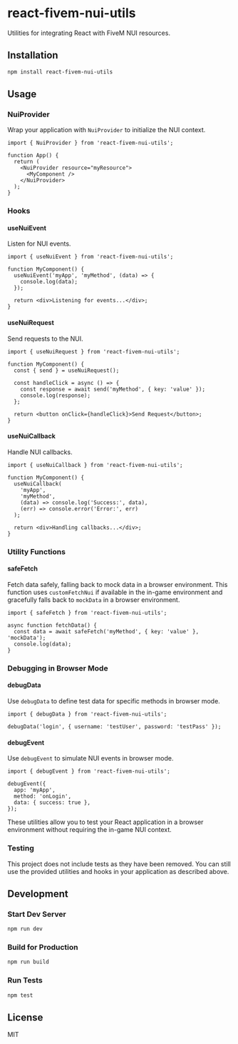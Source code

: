 # react-fivem-nui-utils

Utilities for integrating React with FiveM NUI resources.

## Installation

```bash
npm install react-fivem-nui-utils
```

## Usage

### NuiProvider

Wrap your application with `NuiProvider` to initialize the NUI context.

```tsx
import { NuiProvider } from 'react-fivem-nui-utils';

function App() {
  return (
    <NuiProvider resource="myResource">
      <MyComponent />
    </NuiProvider>
  );
}
```

### Hooks

#### useNuiEvent

Listen for NUI events.

```tsx
import { useNuiEvent } from 'react-fivem-nui-utils';

function MyComponent() {
  useNuiEvent('myApp', 'myMethod', (data) => {
    console.log(data);
  });

  return <div>Listening for events...</div>;
}
```

#### useNuiRequest

Send requests to the NUI.

```tsx
import { useNuiRequest } from 'react-fivem-nui-utils';

function MyComponent() {
  const { send } = useNuiRequest();

  const handleClick = async () => {
    const response = await send('myMethod', { key: 'value' });
    console.log(response);
  };

  return <button onClick={handleClick}>Send Request</button>;
}
```

#### useNuiCallback

Handle NUI callbacks.

```tsx
import { useNuiCallback } from 'react-fivem-nui-utils';

function MyComponent() {
  useNuiCallback(
    'myApp',
    'myMethod',
    (data) => console.log('Success:', data),
    (err) => console.error('Error:', err)
  );

  return <div>Handling callbacks...</div>;
}
```

### Utility Functions

#### safeFetch

Fetch data safely, falling back to mock data in a browser environment. This function uses `customFetchNui` if available in the in-game environment and gracefully falls back to `mockData` in a browser environment.

```tsx
import { safeFetch } from 'react-fivem-nui-utils';

async function fetchData() {
  const data = await safeFetch('myMethod', { key: 'value' }, 'mockData');
  console.log(data);
}
```

### Debugging in Browser Mode

#### debugData

Use `debugData` to define test data for specific methods in browser mode.

```tsx
import { debugData } from 'react-fivem-nui-utils';

debugData('login', { username: 'testUser', password: 'testPass' });
```

#### debugEvent

Use `debugEvent` to simulate NUI events in browser mode.

```tsx
import { debugEvent } from 'react-fivem-nui-utils';

debugEvent({
  app: 'myApp',
  method: 'onLogin',
  data: { success: true },
});
```

These utilities allow you to test your React application in a browser environment without requiring the in-game NUI context.

### Testing

This project does not include tests as they have been removed. You can still use the provided utilities and hooks in your application as described above.

## Development

### Start Dev Server

```bash
npm run dev
```

### Build for Production

```bash
npm run build
```

### Run Tests

```bash
npm test
```

## License

MIT
